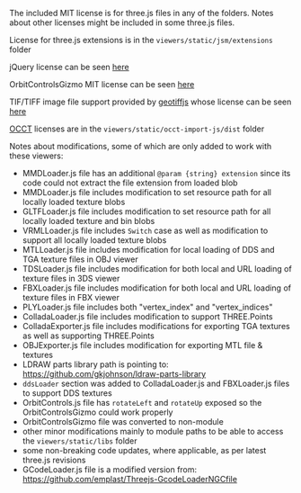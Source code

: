 

The included MIT license is for three.js files in any of the folders. Notes about other licenses might be included in some three.js files.

License for three.js extensions is in the `viewers/static/jsm/extensions` folder

jQuery license can be seen [here](https://jquery.org/license/)

OrbitControlsGizmo MIT license can be seen [here](https://github.com/Fennec-hub/ThreeOrbitControlsGizmo/blob/master/LICENSE)

TIF/TIFF image file support provided by [geotiffjs](https://github.com/geotiffjs/geotiff.js) whose license can be seen [here](https://github.com/geotiffjs/geotiff.js/blob/master/LICENSE)

[OCCT](https://github.com/kovacsv/occt-import-js) licenses are in the `viewers/static/occt-import-js/dist` folder

Notes about modifications, some of which are only added to work with these viewers:

 - MMDLoader.js file has an additional `@param {string} extension` since its code could not extract the file extension from loaded blob
 - MMDLoader.js file includes modification to set resource path for all locally loaded texture blobs
 - GLTFLoader.js file includes modification to set resource path for all locally loaded texture and bin blobs
 - VRMLLoader.js file includes `Switch` case as well as modification to support all locally loaded texture blobs
 - MTLLoader.js file includes modification for local loading of DDS and TGA texture files in OBJ viewer
 - TDSLoader.js file includes modification for both local and URL loading of texture files in 3DS viewer
 - FBXLoader.js file includes modification for both local and URL loading of texture files in FBX viewer
 - PLYLoader.js file includes both "vertex_index" and "vertex_indices"
 - ColladaLoader.js file includes modification to support THREE.Points
 - ColladaExporter.js file includes modifications for exporting TGA textures as well as supporting THREE.Points
 - OBJExporter.js file includes modification for exporting MTL file & textures
 - LDRAW parts library path is pointing to: https://github.com/gkjohnson/ldraw-parts-library
 - `ddsLoader` section was added to ColladaLoader.js and FBXLoader.js files to support DDS textures
 - OrbitControls.js file has `rotateLeft` and `rotateUp` exposed so the OrbitControlsGizmo could work properly
 - OrbitControlsGizmo file was converted to non-module
 - other minor modifications mainly to module paths to be able to access the `viewers/static/libs` folder
 - some non-breaking code updates, where applicable, as per latest three.js revisions
 - GCodeLoader.js file is a modified version from: https://github.com/emplast/Threejs-GcodeLoaderNGCfile

